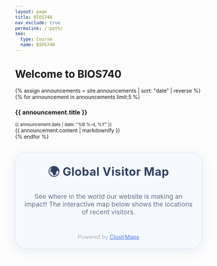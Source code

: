 ```yaml
---
layout: page
title: BIOS740
nav_exclude: true
permalink: /:path/
seo:
  type: Course
  name: BIOS740
---
```

# Welcome to BIOS740

{% assign announcements = site.announcements | sort: "date" | reverse %}
{% for announcement in announcements limit:5 %}
  <div class="announcement">
    <h3>{{ announcement.title }}</h3>
    <small>{{ announcement.date | date: "%B %-d, %Y" }}</small>
    <div>{{ announcement.content | markdownify }}</div>
  </div>
{% endfor %}


<div style="
  max-width: 700px;
  margin: 2.5em auto;
  padding: 2em 1.5em 1.5em 1.5em;
  background: #f6faff;
  border-radius: 2em;
  box-shadow: 0 6px 32px rgba(50,75,170,0.10);
  text-align: center;
  border: 1.5px solid #dde3ee;
">
  <h2 style="margin-top: 0; font-family: inherit; font-size: 2.2em; color: #304065; letter-spacing: 0.02em;">
    🌍 Global Visitor Map
  </h2>
  <div style="margin-bottom: 1.5em; color: #607088; font-size: 1.25em;">
    See where in the world our website is making an impact! The interactive map below shows the locations of recent visitors.
  </div>
  <div style="display: flex; justify-content: center;">
    <div style="width: 550px; max-width: 100%;">
      <script type="text/javascript" id="clustrmaps" src="https://clustrmaps.com/map_v2.js?d=ALDrEcc70EcnoYv3VnXoQ6s_bSg8_DAaAU7G_5JOPlI&cl=ffffff&w=a"></script>
    </div>
  </div>
  <div style="margin-top: 1.5em; color: #a8adc0; font-size: 1.05em;">
    Powered by <a href="https://clustrmaps.com/" target="_blank" style="color:#4777e4;text-decoration:underline;">ClustrMaps</a>
  </div>
</div>



